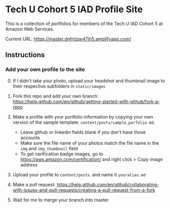# Tech U Cohort 5 IAD Profile Site
This is a collection of portfolios for members of the Tech U IAD Cohort 5 at Amazon Web Services.

Current URL: https://master.dnfrtzpe47ih5.amplifyapp.com/

## Instructions

### Add your own profile to the site
0. If I didn't take your photo, upload your headshot and thumbnail image to their respective subfolders in ```static/images```

1. Fork this repo and add your own branch: https://help.github.com/en/github/getting-started-with-github/fork-a-repo
3. Make a profile with your portfolio information by copying your own version of the sample template: ```content/posts/sample_porfolio.md```.
    - Leave github or linkedin fields blank if you don't have those accounts 
    - Make sure the file name of your photos match the file name in the ```img``` and  ```img_thumbnail``` field 
    - To get cerification badge images, go to https://aws.amazon.com/certification/ and right click > Copy image address
4. Upload your profile to ```content/posts```.  and name it ```youralias.md```
5. Make a pull request: https://help.github.com/en/github/collaborating-with-issues-and-pull-requests/creating-a-pull-request-from-a-fork
6. Wait for me to merge your branch into master
